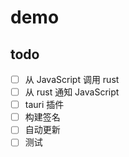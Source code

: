 # demo


## todo

- [ ] 从 JavaScript 调用 rust
- [ ] 从 rust 通知 JavaScript
- [ ] tauri 插件
- [ ] 构建签名
- [ ] 自动更新
- [ ] 测试
